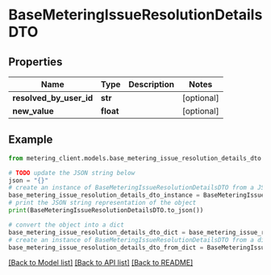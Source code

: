 # BaseMeteringIssueResolutionDetailsDTO


## Properties

Name | Type | Description | Notes
------------ | ------------- | ------------- | -------------
**resolved_by_user_id** | **str** |  | [optional] 
**new_value** | **float** |  | [optional] 

## Example

```python
from metering_client.models.base_metering_issue_resolution_details_dto import BaseMeteringIssueResolutionDetailsDTO

# TODO update the JSON string below
json = "{}"
# create an instance of BaseMeteringIssueResolutionDetailsDTO from a JSON string
base_metering_issue_resolution_details_dto_instance = BaseMeteringIssueResolutionDetailsDTO.from_json(json)
# print the JSON string representation of the object
print(BaseMeteringIssueResolutionDetailsDTO.to_json())

# convert the object into a dict
base_metering_issue_resolution_details_dto_dict = base_metering_issue_resolution_details_dto_instance.to_dict()
# create an instance of BaseMeteringIssueResolutionDetailsDTO from a dict
base_metering_issue_resolution_details_dto_from_dict = BaseMeteringIssueResolutionDetailsDTO.from_dict(base_metering_issue_resolution_details_dto_dict)
```
[[Back to Model list]](../README.md#documentation-for-models) [[Back to API list]](../README.md#documentation-for-api-endpoints) [[Back to README]](../README.md)


